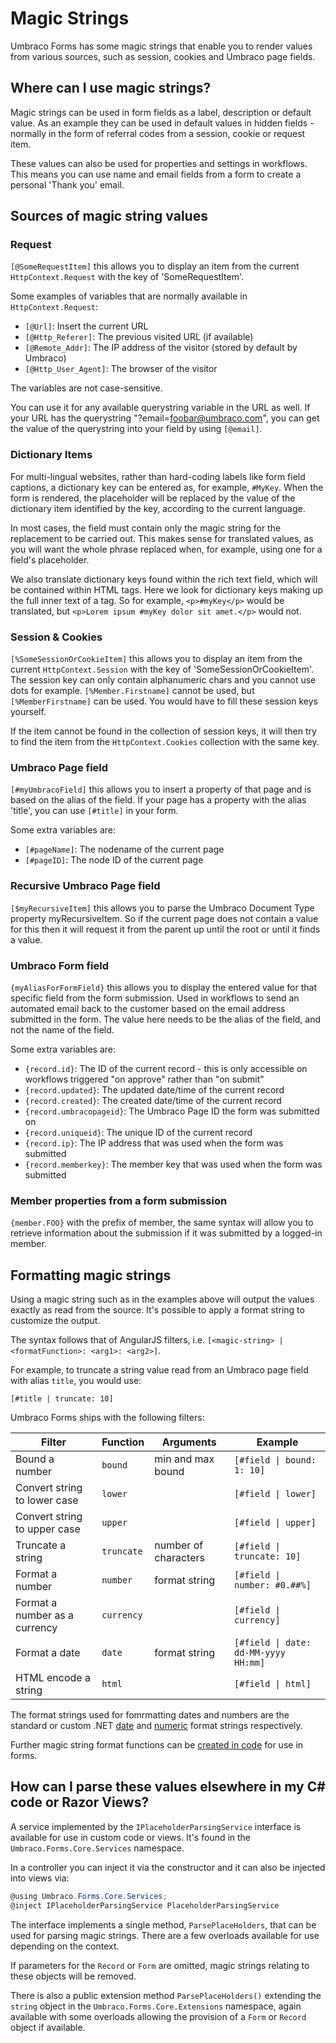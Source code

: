 # Magic Strings

Umbraco Forms has some magic strings that enable you to render values from various sources, such as session, cookies and Umbraco page fields.

## Where can I use magic strings?

Magic strings can be used in form fields as a label, description or default value. As an example they can be used in default values in hidden fields - normally in the form of referral codes from a session, cookie or request item.

These values can also be used for properties and settings in workflows. This means you can use name and email fields from a form to create a personal 'Thank you' email.

## Sources of magic string values

### Request

`[@SomeRequestItem]` this allows you to display an item from the current `HttpContext.Request` with the key of 'SomeRequestItem'.

Some examples of variables that are normally available in `HttpContext.Request`:

* `[@Url]`: Insert the current URL
* `[@Http_Referer]`: The previous visited URL (if available)
* `[@Remote_Addr]`: The IP address of the visitor (stored by default by Umbraco)
* `[@Http_User_Agent]`: The browser of the visitor

The variables are not case-sensitive.

You can use it for any available querystring variable in the URL as well. If your URL has the querystring "?email=foobar@umbraco.com", you can get the value of the querystring into your field by using `[@email]`.

### Dictionary Items

For multi-lingual websites, rather than hard-coding labels like form field captions, a dictionary key can be entered as, for example, `#MyKey`. When the form is rendered, the placeholder will be replaced by the value of the dictionary item identified by the key, according to the current language.

In most cases, the field must contain only the magic string for the replacement to be carried out. This makes sense for translated values, as you will want the whole phrase replaced when, for example, using one for a field's placeholder.

We also translate dictionary keys found within the rich text field, which will be contained within HTML tags. Here we look for dictionary keys making up the full inner text of a tag. So for example, `<p>#myKey</p>` would be translated, but `<p>Lorem ipsum #myKey dolor sit amet.</p>` would not.

### Session & Cookies

`[%SomeSessionOrCookieItem]` this allows you to display an item from the current `HttpContext.Session` with the key of 'SomeSessionOrCookieItem'. The session key can only contain alphanumeric chars and you cannot use dots for example. `[%Member.Firstname]` cannot be used, but `[%MemberFirstname]` can be used. You would have to fill these session keys yourself.

If the item cannot be found in the collection of session keys, it will then try to find the item from the `HttpContext.Cookies` collection with the same key.

### Umbraco Page field

`[#myUmbracoField]` this allows you to insert a property of that page and is based on the alias of the field. If your page has a property with the alias 'title', you can use `[#title]` in your form.

Some extra variables are:

* `[#pageName]`: The nodename of the current page
* `[#pageID]`: The node ID of the current page

### Recursive Umbraco Page field

`[$myRecursiveItem]` this allows you to parse the Umbraco Document Type property myRecursiveItem. So if the current page does not contain a value for this then it will request it from the parent up until the root or until it finds a value.

### Umbraco Form field

`{myAliasForFormField}` this allows you to display the entered value for that specific field from the form submission. Used in workflows to send an automated email back to the customer based on the email address submitted in the form. The value here needs to be the alias of the field, and not the name of the field.

Some extra variables are:

* `{record.id}`: The ID of the current record - this is only accessible on workflows triggered "on approve" rather than "on submit"
* `{record.updated}`: The updated date/time of the current record
* `{record.created}`: The created date/time of the current record
* `{record.umbracopageid}`: The Umbraco Page ID the form was submitted on
* `{record.uniqueid}`: The unique ID of the current record
* `{record.ip}`: The IP address that was used when the form was submitted
* `{record.memberkey}`: The member key that was used when the form was submitted

### Member properties from a form submission

`{member.FOO}` with the prefix of member, the same syntax will allow you to retrieve information about the submission if it was submitted by a logged-in member.

## Formatting magic strings

Using a magic string such as in the examples above will output the values exactly as read from the source. It's possible to apply a format string to customize the output.

The syntax follows that of AngularJS filters, i.e. `[<magic-string> | <formatFunction>: <arg1>: <arg2>]`.

For example, to truncate a string value read from an Umbraco page field with alias `title`, you would use:

```
[#title | truncate: 10]
```

Umbraco Forms ships with the following filters:

| Filter                        | Function   | Arguments            | Example                              |
| ----------------------------- | ---------- | -------------------- | ------------------------------------ |
| Bound a number                | `bound`    | min and max bound    | `[#field \| bound: 1: 10]`           |
| Convert string to lower case  | `lower`    |                      | `[#field \| lower]`                  |
| Convert string to upper case  | `upper`    |                      | `[#field \| upper]`                  |
| Truncate a string             | `truncate` | number of characters | `[#field \| truncate: 10]`           |
| Format a number               | `number`   | format string        | `[#field \| number: #0.##%]`         |
| Format a number as a currency | `currency` |                      | `[#field \| currency]`               |
| Format a date                 | `date`     | format string        | `[#field \| date: dd-MM-yyyy HH:mm]` |
| HTML encode a string          | `html`     |                      | `[#field \| html]`                   |

The format strings used for fomrmatting dates and numbers are the standard or custom .NET [date](https://docs.microsoft.com/en-us/dotnet/standard/base-types/standard-date-and-time-format-strings) and [numeric](https://docs.microsoft.com/en-us/dotnet/standard/base-types/standard-numeric-format-strings) format strings respectively.

Further magic string format functions can be [created in code](extending/adding-a-magic-string-format-function.md) for use in forms.

## How can I parse these values elsewhere in my C# code or Razor Views?

A service implemented by the `IPlaceholderParsingService` interface is available for use in custom code or views. It's found in the `Umbraco.Forms.Core.Services` namespace.

In a controller you can inject it via the constructor and it can also be injected into views via:

```csharp
@using Umbraco.Forms.Core.Services;
@inject IPlaceholderParsingService PlaceholderParsingService
```

The interface implements a single method, `ParsePlaceHolders`, that can be used for parsing magic strings. There are a few overloads available for use depending on the context.

If parameters for the `Record` or `Form` are omitted, magic strings relating to these objects will be removed.

There is also a public extension method `ParsePlaceHolders()` extending the `string` object in the `Umbraco.Forms.Core.Extensions` namespace, again available with some overloads allowing the provision of a `Form` or `Record` object if available.
